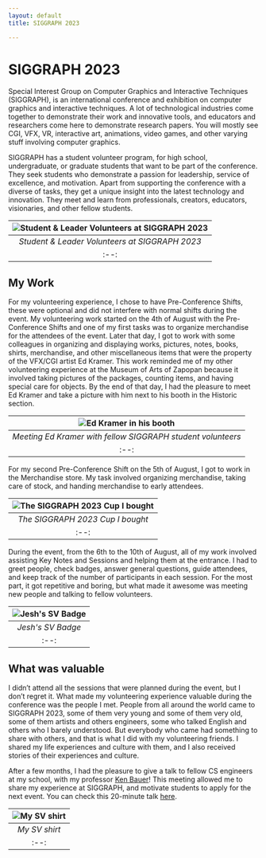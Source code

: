 ```yaml
---
layout: default
title: SIGGRAPH 2023

---
```


# SIGGRAPH 2023
Special Interest Group on Computer Graphics and Interactive Techniques (SIGGRAPH), is an international conference and exhibition on computer graphics and interactive techniques. A lot of technological industries come together to demonstrate their work and innovative tools, and educators and researchers come here to demonstrate research papers. You will mostly see CGI, VFX, VR, interactive art, animations, video games, and other varying stuff involving computer graphics. 

SIGGRAPH has a student volunteer program, for high school, undergraduate, or graduate students that want to be part of the conference. They seek students who demonstrate a passion for leadership, service of excellence, and motivation. Apart from supporting the conference with a diverse of tasks, they get a unique insight into the latest technology and innovation. They meet and learn from professionals, creators, educators, visionaries, and other fellow students. 

| ![Student & Leader Volunteers at SIGGRAPH 2023](https://i.imgur.com/vVIkM5M.jpg "Student & Leader Volunteers at SIGGRAPH 2023") |
|:--:|
| *Student & Leader Volunteers at SIGGRAPH 2023* |
|:--:|

## My Work
For my volunteering experience, I chose to have Pre-Conference Shifts, these were optional and did not interfere with normal shifts during the event. My volunteering work started on the 4th of August with the Pre-Conference Shifts and one of my first tasks was to organize merchandise for the attendees of the event. Later that day, I got to work with some colleagues in organizing and displaying works, pictures, notes, books, shirts, merchandise, and other miscellaneous items that were the property of the VFX/CGI artist Ed Kramer. This work reminded me of my other volunteering experience at the Museum of Arts of Zapopan because it involved taking pictures of the packages, counting items, and having special care for objects. By the end of that day, I had the pleasure to meet Ed Kramer and take a picture with him next to his booth in the Historic section. 

| ![Ed Kramer in his booth](https://i.imgur.com/ezim8bl.jpg "Meeting Ed Kramer") |
|:--:|
| *Meeting Ed Kramer with fellow SIGGRAPH student volunteers* |
|:--:|

For my second Pre-Conference Shift on the 5th of August, I got to work in the Merchandise store. My task involved organizing merchandise, taking care of stock, and handing merchandise to early attendees.

| ![The SIGGRAPH 2023 Cup I bought](https://i.imgur.com/Yd6L01y.jpg "The SIGGRAPH 2023 Cup I bought") |
|:--:|
| *The SIGGRAPH 2023 Cup I bought* |
|:--:|

During the event, from the 6th to the 10th of August, all of my work involved assisting Key Notes and Sessions and helping them at the entrance. I had to greet people, check badges, answer general questions, guide attendees, and keep track of the number of participants in each session. For the most part, it got repetitive and boring, but what made it awesome was meeting new people and talking to fellow volunteers.

| ![Jesh's SV Badge](https://i.imgur.com/xziubMn.jpg "Jesh's SV Badge") |
|:--:|
| *Jesh's SV Badge* |
|:--:|

## What was valuable
I didn’t attend all the sessions that were planned during the event, but I don’t regret it. What made my volunteering experience valuable during the conference was the people I met. People from all around the world came to SIGGRAPH 2023, some of them very young and some of them very old, some of them artists and others engineers, some who talked English and others who I barely understood. But everybody who came had something to share with others, and that is what I did with my volunteering friends. I shared my life experiences and culture with them, and I also received stories of their experiences and culture.

After a few months, I had the pleasure to give a talk to fellow CS engineers at my school, with my professor [Ken Bauer](https://kenbauer.me/)! This meeting allowed me to share my experience at SIGGRAPH, and motivate students to apply for the next event. You can check this 20-minute talk [here](https://www.youtube.com/watch?v=r9XU7o5uUUs&ab_channel=KenBauer).

| ![My SV shirt](https://i.imgur.com/VKNvjDF.jpg "https://i.imgur.com/VKNvjDF.jpg") |
|:--:|
| *My SV shirt* |
|:--:|